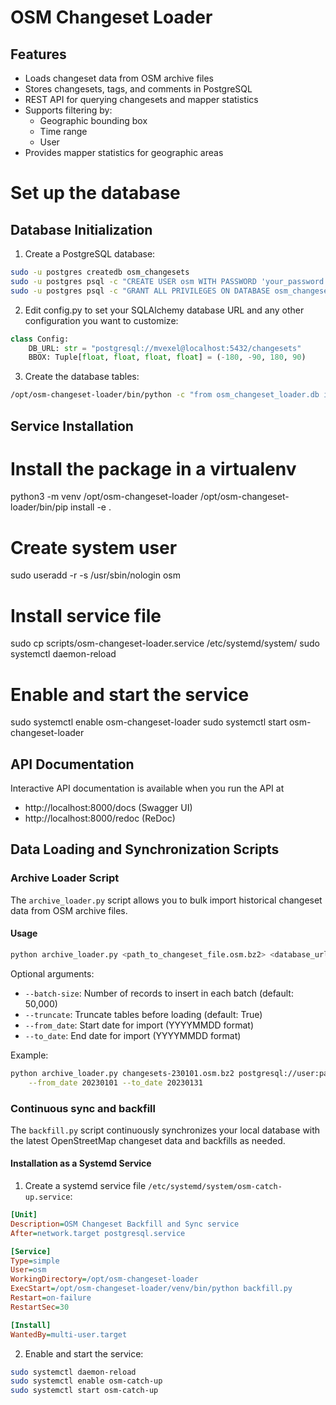 # OSM Changeset Loader

## Features

 - Loads changeset data from OSM archive files
 - Stores changesets, tags, and comments in PostgreSQL
 - REST API for querying changesets and mapper statistics
 - Supports filtering by:
   - Geographic bounding box
   - Time range
   - User
 - Provides mapper statistics for geographic areas

# Set up the database

## Database Initialization

1. Create a PostgreSQL database:
```bash
sudo -u postgres createdb osm_changesets
sudo -u postgres psql -c "CREATE USER osm WITH PASSWORD 'your_password';"
sudo -u postgres psql -c "GRANT ALL PRIVILEGES ON DATABASE osm_changesets TO osm;"
```

2. Edit config.py to set your SQLAlchemy database URL and any other configuration you want to customize:
```python
class Config:
    DB_URL: str = "postgresql://mvexel@localhost:5432/changesets"
    BBOX: Tuple[float, float, float, float] = (-180, -90, 180, 90)
```

3. Create the database tables:
```bash
/opt/osm-changeset-loader/bin/python -c "from osm_changeset_loader.db import create_tables; create_tables()"
```

## Service Installation

 # Install the package in a virtualenv
 python3 -m venv /opt/osm-changeset-loader
 /opt/osm-changeset-loader/bin/pip install -e .

 # Create system user
 sudo useradd -r -s /usr/sbin/nologin osm

 # Install service file
 sudo cp scripts/osm-changeset-loader.service /etc/systemd/system/
 sudo systemctl daemon-reload

 # Enable and start the service
 sudo systemctl enable osm-changeset-loader
 sudo systemctl start osm-changeset-loader

## API Documentation

Interactive API documentation is available when you run the API at
- http://localhost:8000/docs (Swagger UI)
- http://localhost:8000/redoc (ReDoc)

 
 ## Data Loading and Synchronization Scripts

 ### Archive Loader Script

 The `archive_loader.py` script allows you to bulk import historical changeset data from OSM archive files.

 #### Usage
 ```bash
 python archive_loader.py <path_to_changeset_file.osm.bz2> <database_url>
 ```

 Optional arguments:
 - `--batch-size`: Number of records to insert in each batch (default: 50,000)
 - `--truncate`: Truncate tables before loading (default: True)
 - `--from_date`: Start date for import (YYYYMMDD format)
 - `--to_date`: End date for import (YYYYMMDD format)

 Example:
 ```bash
 python archive_loader.py changesets-230101.osm.bz2 postgresql://user:pass@localhost/osm \
     --from_date 20230101 --to_date 20230131
 ```

 ### Continuous sync and backfill

 The `backfill.py` script continuously synchronizes your local database with the latest OpenStreetMap changeset data and backfills as needed.

 #### Installation as a Systemd Service

 1. Create a systemd service file `/etc/systemd/system/osm-catch-up.service`:
 ```ini
 [Unit]
 Description=OSM Changeset Backfill and Sync service
 After=network.target postgresql.service

 [Service]
 Type=simple
 User=osm
 WorkingDirectory=/opt/osm-changeset-loader
 ExecStart=/opt/osm-changeset-loader/venv/bin/python backfill.py
 Restart=on-failure
 RestartSec=30

 [Install]
 WantedBy=multi-user.target
 ```

 2. Enable and start the service:
 ```bash
 sudo systemctl daemon-reload
 sudo systemctl enable osm-catch-up
 sudo systemctl start osm-catch-up
 ```
